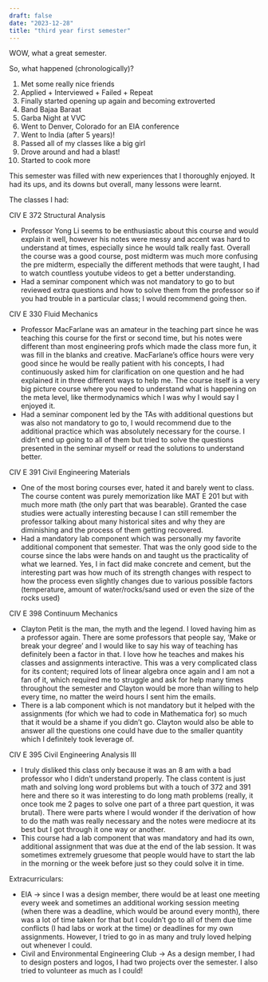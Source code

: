 ```yaml
---
draft: false
date: "2023-12-28"
title: "third year first semester"
---
```


WOW, what a great semester.

So, what happened (chronologically)? 

1. Met some really nice friends
2. Applied + Interviewed + Failed + Repeat
3. Finally started opening up again and becoming extroverted
4. Band Bajaa Baraat
5. Garba Night at VVC
6. Went to Denver, Colorado for an EIA conference 
7. Went to India (after 5 years)! 
8. Passed all of my classes like a big girl 
9. Drove around and had a blast! 
10. Started to cook more 

This semester was filled with new experiences that I thoroughly enjoyed. It had its ups, and its downs but overall, many lessons were learnt. 

The classes I had: 

CIV E 372 Structural Analysis

- Professor Yong Li seems to be enthusiastic about this course and would explain it well, however his notes were messy and accent was hard to understand at times, especially since he would talk really fast. Overall the course was a good course, post midterm was much more confusing the pre midterm, especially the different methods that were taught, I had to watch countless youtube videos to get a better understanding.
- Had a seminar component which was not mandatory to go to but reviewed extra questions and how to solve them from the professor so if you had trouble in a particular class; I would recommend going then.

CIV E 330 Fluid Mechanics

- Professor MacFarlane was an amateur in the teaching part since he was teaching this course for the first or second time, but his notes were different than most engineering profs which made the class more fun, it was fill in the blanks and creative. MacFarlane’s office hours were very good since he would be really patient with his concepts, I had continuously asked him for clarification on one question and he had explained it in three different ways to help me. The course itself is a very big picture course where you need to understand what is happening on the meta level, like thermodynamics which I was why I would say I enjoyed it.
- Had a seminar component led by the TAs with additional questions but was also not mandatory to go to, I would recommend due to the additional practice which was absolutely necessary for the course. I didn’t end up going to all of them but tried to solve the questions presented in the seminar myself or read the solutions to understand better.

CIV E 391 Civil Engineering Materials

- One of the most boring courses ever, hated it and barely went to class. The course content was purely memorization like MAT E 201 but with much more math (the only part that was bearable). Granted the case studies were actually interesting because I can still remember the professor talking about many historical sites and why they are diminishing and the process of them getting recovered.
- Had a mandatory lab component which was personally my favorite additional component that semester. That was the only good side to the course since the labs were hands on and taught us the practicality of what we learned. Yes, I in fact did make concrete and cement, but the interesting part was how much of its strength changes with respect to how the process even slightly changes due to various possible factors (temperature, amount of water/rocks/sand used or even the size of the rocks used)

CIV E 398 Continuum Mechanics

- Clayton Petit is the man, the myth and the legend. I loved having him as a professor again. There are some professors that people say, ‘Make or break your degree’ and I would like to say his way of teaching has definitely been a factor in that. I love how he teaches and makes his classes and assignments interactive. This was a very complicated class for its content; required lots of linear algebra once again and I am not a fan of it, which required me to struggle and ask for help many times throughout the semester and Clayton would be more than willing to help every time, no matter the weird hours I sent him the emails.
- There is a lab component which is not mandatory but it helped with the assignments (for which we had to code in Mathematica for) so much that it would be a shame if you didn’t go. Clayton would also be able to answer all the questions one could have due to the smaller quantity which I definitely took leverage of.

CIV E 395 Civil Engineering Analysis III

- I truly disliked this class only because it was an 8 am with a bad professor who I didn’t understand properly. The class content is just math and solving long word problems but with a touch of 372 and 391 here and there so it was interesting to do long math problems (really, it once took me 2 pages to solve one part of a three part question, it was brutal). There were parts where I would wonder if the derivation of how to do the math was really necessary and the notes were mediocre at its best but I got through it one way or another.
- This course had a lab component that was mandatory and had its own, additional assignment that was due at the end of the lab session. It was sometimes extremely gruesome that people would have to start the lab in the morning or the week before just so they could solve it in time.

Extracurriculars: 

- EIA → since I was a design member, there would be at least one meeting every week and sometimes an additional working session meeting (when there was a deadline, which would be around every month), there was a lot of time taken for that but I couldn’t go to all of them due time conflicts (I had labs or work at the time) or deadlines for my own assignments. However, I tried to go in as many and truly loved helping out whenever I could.
- Civil and Environmental Engineering Club → As a design member, I had to design posters and logos, I had two projects over the semester. I also tried to volunteer as much as I could!
